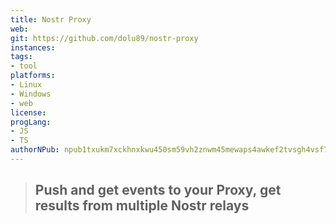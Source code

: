 ```yaml
---
title: Nostr Proxy
web: 
git: https://github.com/dolu89/nostr-proxy
instances:
tags:
- tool
platforms:
- Linux
- Windows
- web
license: 
progLang:
- JS
- TS
authorNPub: npub1txukm7xckhnxkwu450sm59vh2znwm45mewaps4awkef2tvsgh4vsf7phrl 
---
```


> ## Push and get events to your Proxy, get results from multiple Nostr relays


